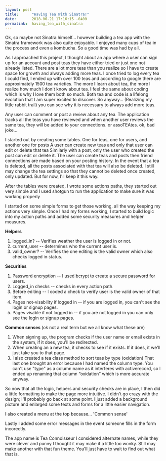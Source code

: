 ```yaml
---
layout: post
title:      "Having Tea With Sinatra!"
date:       2018-06-21 17:16:15 -0400
permalink:  having_tea_with_sinatra
---
```



Ok, so maybe not Sinatra himself... however building a tea app with the Sinatra framework was also quite enjoyable. I enjoyed many cups of tea in the process and even a kombucha. So a good time was had by all.

As I approached this project, I thought about an app where a user can sign up for an account and post teas they have either tried or just one not already listed. There are a lot more teas than you realize so I have to create space for growth and always adding more teas. I once tried to log every tea I could find, I ended up with over 100 teas and according to google there are approximately 1500 tea varieties. The more I learn about tea, the more I realize how much I don't know about tea. I feel the same about coding which is why I love them both so much. Both tea and code is a lifelong evolution that I am super excited to discover.
So anyway... (Realizing my little rabbit trail) you can see why it is necessary to always add more teas. 

Any user can comment or post a review about any tea. The application tracks all the teas you have reviewed and when another user reviews the same tea, they will be added to your connections. or assoTEAtes. ok, bad joke...

I started out by creating some tables. One for teas, one for users, and another one for posts
A user can create new teas and only that user can edit or delete that tea
Similarly with a post, only the user who created the post can edit or delete it.
The user can create teas and posts then friend connections are made based on your posting history.
In the event that a tea is deleted, all the posts associated with that tea will also be deleted. I still may change the tea settings so that they cannot be deleted once created, only updated. But for now, I'll keep it this way. 

After the tables were created, I wrote some actions paths, they started out very simple and I used shotgun to run the application to make sure it was working properly

I started on some simple forms to get those working, all the way keeping my actions very simple.
Once I had my forms working, I started to build logic into my action paths and added some security measures and helper measures. 

**Helpers**
1. logged_in? -- Verifies weather the user is logged in or not.
2. current_user -- determines who the current user is.
3. valid_owner? -- Verifies the one editing is the valid owner which also checks logged in status.

**Securities**
1. Password encryption -- I used bcrypt to create a secure password for users.
2. Logged_in checks -- checks in every action path.
3. Before editing -- I coded a check to verify user is the valid owner of that item.
4. Pages not-visability if logged in -- if you are logged in, you can't see the login or signup pages.
5. Pages visable if not logged in -- if you are not logged in you can only see the login or signup pages. 

**Common senses** (ok not a real term but we all know what these are)
1. When signing up, the program checks if the user name or email exists in the system, if it does, you'll be redirected.
2. When creating an a new tea, it checks to see if it exists. If it does, it we'll just take you to that page.
3. I also created a tea class method to sort teas by type (oxidation)
That last one brought an error because I had named the column type. You can't use "type" as a column name as it interferes with activerecord, so I ended up renaming that column “oxidation” which is more accurate anyway. 

So now that all the logic, helpers and security checks are in place, I then did a little formatting to make the page more intuitive. I didn't go crazy with the design; I'll probably go back at some point. I just added a background picture and enlarged some texts and forms for a little easier navigation.

I also created a menu at the top because... 'Common sense'


Lastly I added some error messages in the event someone fills in the form incorectly.

The app name is Tea Connoisseur
I considered alternate names, while they were clever and punny I thought it may make it a little too wonky. 
Still may make another with that fun theme. You'll just have to wait to find out what that is.

















